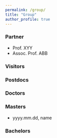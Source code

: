 ```yaml
---
permalink: /group/
title: "Group"
author_profile: true
---
```


### Partner
- Prof. XYY
- Assoc. Prof. ABB

### Visitors

### Postdocs

### Doctors

### Masters
- yyyy.mm.dd, name

### Bachelors
